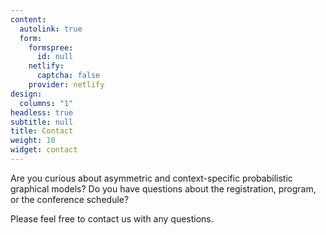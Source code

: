 ```yaml
---
content:
  autolink: true
  form:
    formspree:
      id: null
    netlify:
      captcha: false
    provider: netlify
design:
  columns: "1"
headless: true
subtitle: null
title: Contact
weight: 10
widget: contact
---
```


Are you curious about asymmetric and context-specific probabilistic graphical models? Do you have questions about the registration, program, or the conference schedule? 

Please feel free to contact us with any questions.

